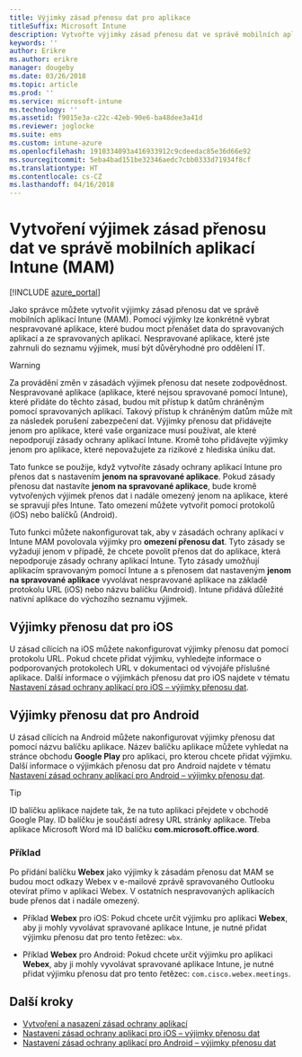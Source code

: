 ```yaml
---
title: Výjimky zásad přenosu dat pro aplikace
titleSuffix: Microsoft Intune
description: Vytvořte výjimky zásad přenosu dat ve správě mobilních aplikací Intune (MAM).
keywords: ''
author: Erikre
ms.author: erikre
manager: dougeby
ms.date: 03/26/2018
ms.topic: article
ms.prod: ''
ms.service: microsoft-intune
ms.technology: ''
ms.assetid: f9015e3a-c22c-42eb-90e6-ba48dee3a41d
ms.reviewer: joglocke
ms.suite: ems
ms.custom: intune-azure
ms.openlocfilehash: 1910334093a416933912c9cdeedac85e36d66e92
ms.sourcegitcommit: 5eba4bad151be32346aedc7cbb0333d71934f8cf
ms.translationtype: HT
ms.contentlocale: cs-CZ
ms.lasthandoff: 04/16/2018
---
```

# <a name="how-to-create-exceptions-to-the-intune-mobile-application-management-mam-data-transfer-policy"></a>Vytvoření výjimek zásad přenosu dat ve správě mobilních aplikací Intune (MAM)

[!INCLUDE [azure_portal](./includes/azure_portal.md)]

Jako správce můžete vytvořit výjimky zásad přenosu dat ve správě mobilních aplikací Intune (MAM). Pomocí výjimky lze konkrétně vybrat nespravované aplikace, které budou moct přenášet data do spravovaných aplikací a ze spravovaných aplikací. Nespravované aplikace, které jste zahrnuli do seznamu výjimek, musí být důvěryhodné pro oddělení IT. 

>[!WARNING] 
> Za provádění změn v zásadách výjimek přenosu dat nesete zodpovědnost. Nespravované aplikace (aplikace, které nejsou spravované pomocí Intune), které přidáte do těchto zásad, budou mít přístup k datům chráněným pomocí spravovaných aplikací. Takový přístup k chráněným datům může mít za následek porušení zabezpečení dat. Výjimky přenosu dat přidávejte jenom pro aplikace, které vaše organizace musí používat, ale které nepodporují zásady ochrany aplikací Intune. Kromě toho přidávejte výjimky jenom pro aplikace, které nepovažujete za rizikové z hlediska úniku dat.

Tato funkce se použije, když vytvoříte zásady ochrany aplikací Intune pro přenos dat s nastavením **jenom na spravované aplikace**. Pokud zásady přenosu dat nastavíte **jenom na spravované aplikace**, bude kromě vytvořených výjimek přenos dat i nadále omezený jenom na aplikace, které se spravují přes Intune. Tato omezení můžete vytvořit pomocí protokolů (iOS) nebo balíčků (Android).

Tuto funkci můžete nakonfigurovat tak, aby v zásadách ochrany aplikací v Intune MAM povolovala výjimky pro **omezení přenosu dat**. Tyto zásady se vyžadují jenom v případě, že chcete povolit přenos dat do aplikace, která nepodporuje zásady ochrany aplikací Intune. Tyto zásady umožňují aplikacím spravovaným pomocí Intune a s přenosem dat nastaveným **jenom na spravované aplikace** vyvolávat nespravované aplikace na základě protokolu URL (iOS) nebo názvu balíčku (Android). Intune přidává důležité nativní aplikace do výchozího seznamu výjimek. 

## <a name="ios-data-transfer-exceptions"></a>Výjimky přenosu dat pro iOS
U zásad cílících na iOS můžete nakonfigurovat výjimky přenosu dat pomocí protokolu URL. Pokud chcete přidat výjimku, vyhledejte informace o podporovaných protokolech URL v dokumentaci od vývojáře příslušné aplikace. Další informace o výjimkách přenosu dat pro iOS najdete v tématu [Nastavení zásad ochrany aplikací pro iOS – výjimky přenosu dat](app-protection-policy-settings-ios.md#data-transfer-exemptions).

## <a name="android-data-transfer-exceptions"></a>Výjimky přenosu dat pro Android
U zásad cílících na Android můžete nakonfigurovat výjimky přenosu dat pomocí názvu balíčku aplikace. Název balíčku aplikace můžete vyhledat na stránce obchodu **Google Play** pro aplikaci, pro kterou chcete přidat výjimku. Další informace o výjimkách přenosu dat pro Android najdete v tématu [Nastavení zásad ochrany aplikací pro Android – výjimky přenosu dat](app-protection-policy-settings-android.md#data-transfer-exemptions).


>[!TIP]
> ID balíčku aplikace najdete tak, že na tuto aplikaci přejdete v obchodě Google Play. ID balíčku je součástí adresy URL stránky aplikace. Třeba aplikace Microsoft Word má ID balíčku **com.microsoft.office.word**.

### <a name="example"></a>Příklad
Po přidání balíčku **Webex** jako výjimky k zásadám přenosu dat MAM se budou moct odkazy Webex v e-mailové zprávě spravovaného Outlooku otevírat přímo v aplikaci Webex. V ostatních nespravovaných aplikacích bude přenos dat i nadále omezený.

- Příklad **Webex** pro iOS: Pokud chcete určit výjimku pro aplikaci **Webex**, aby ji mohly vyvolávat spravované aplikace Intune, je nutné přidat výjimku přenosu dat pro tento řetězec: <code>wbx</code>.

- Příklad **Webex** pro Android: Pokud chcete určit výjimku pro aplikaci **Webex**, aby ji mohly vyvolávat spravované aplikace Intune, je nutné přidat výjimku přenosu dat pro tento řetězec: <code>com.cisco.webex.meetings</code>. 

## <a name="next-steps"></a>Další kroky

- [Vytvoření a nasazení zásad ochrany aplikací](app-protection-policies.md)
- [Nastavení zásad ochrany aplikací pro iOS – výjimky přenosu dat](app-protection-policy-settings-ios.md#data-transfer-exemptions)
- [Nastavení zásad ochrany aplikací pro Android – výjimky přenosu dat](app-protection-policy-settings-android.md#data-transfer-exemptions)
